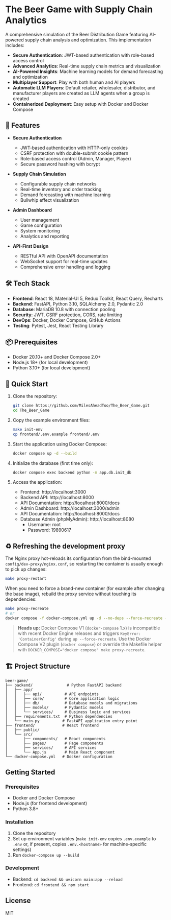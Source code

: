 # The Beer Game with Supply Chain Analytics

A comprehensive simulation of the Beer Distribution Game featuring AI-powered supply chain analysis and optimization. This implementation includes:

- **Secure Authentication**: JWT-based authentication with role-based access control
- **Advanced Analytics**: Real-time supply chain metrics and visualization
- **AI-Powered Insights**: Machine learning models for demand forecasting and optimization
- **Multiplayer Support**: Play with both human and AI players
- **Automatic LLM Players**: Default retailer, wholesaler, distributor, and manufacturer players are created as LLM agents when a group is created
- **Containerized Deployment**: Easy setup with Docker and Docker Compose

## 🚀 Features

- **Secure Authentication**
  - JWT-based authentication with HTTP-only cookies
  - CSRF protection with double-submit cookie pattern
  - Role-based access control (Admin, Manager, Player)
  - Secure password hashing with bcrypt

- **Supply Chain Simulation**
  - Configurable supply chain networks
  - Real-time inventory and order tracking
  - Demand forecasting with machine learning
  - Bullwhip effect visualization

- **Admin Dashboard**
  - User management
  - Game configuration
  - System monitoring
  - Analytics and reporting

- **API-First Design**
  - RESTful API with OpenAPI documentation
  - WebSocket support for real-time updates
  - Comprehensive error handling and logging

## 🛠 Tech Stack

- **Frontend**: React 18, Material-UI 5, Redux Toolkit, React Query, Recharts
- **Backend**: FastAPI, Python 3.10, SQLAlchemy 2.0, Pydantic 2.0
- **Database**: MariaDB 10.8 with connection pooling
- **Security**: JWT, CSRF protection, CORS, rate limiting
- **DevOps**: Docker, Docker Compose, GitHub Actions
- **Testing**: Pytest, Jest, React Testing Library

## 📦 Prerequisites

- Docker 20.10+ and Docker Compose 2.0+
- Node.js 18+ (for local development)
- Python 3.10+ (for local development)

## 🚀 Quick Start

1. Clone the repository:
   ```bash
   git clone https://github.com/MilesAheadToo/The_Beer_Game.git
   cd The_Beer_Game
   ```

2. Copy the example environment files:
   ```bash
   make init-env
   cp frontend/.env.example frontend/.env
   ```

3. Start the application using Docker Compose:
   ```bash
   docker compose up -d --build
   ```

4. Initialize the database (first time only):
   ```bash
   docker compose exec backend python -m app.db.init_db
   ```

5. Access the application:
   - Frontend: http://localhost:3000
   - Backend API: http://localhost:8000
   - API Documentation: http://localhost:8000/docs
   - Admin Dashboard: http://localhost:3000/admin
   - API Documentation: http://localhost:8000/docs
   - Database Admin (phpMyAdmin): http://localhost:8080
     - Username: root
     - Password: 19890617

## ♻️ Refreshing the development proxy

The Nginx proxy hot-reloads its configuration from the bind-mounted
`config/dev-proxy/nginx.conf`, so restarting the container is usually enough to
pick up changes:

```bash
make proxy-restart
```

When you need to force a brand-new container (for example after changing the
base image), rebuild the proxy service without touching its dependencies:

```bash
make proxy-recreate
# or
docker compose -f docker-compose.yml up -d --no-deps --force-recreate --build proxy
```

> **Heads up:** Docker Compose V1 (`docker-compose` 1.x) is incompatible with
> recent Docker Engine releases and triggers `KeyError: 'ContainerConfig'`
> during `up --force-recreate`. Use the Docker Compose V2 plugin (`docker
> compose`) or override the Makefile helper with
> `DOCKER_COMPOSE="docker compose" make proxy-recreate`.

## 🏗 Project Structure


```
beer-game/
├── backend/               # Python FastAPI backend
│   ├── app/
│   │   ├── api/          # API endpoints
│   │   ├── core/         # Core application logic
│   │   ├── db/           # Database models and migrations
│   │   ├── models/       # Pydantic models
│   │   └── services/     # Business logic and services
│   ├── requirements.txt  # Python dependencies
│   └── main.py          # FastAPI application entry point
├── frontend/            # React frontend
│   ├── public/
│   └── src/
│       ├── components/   # React components
│       ├── pages/        # Page components
│       ├── services/     # API services
│       └── App.js        # Main React component
└── docker-compose.yml   # Docker configuration
```

## Getting Started

### Prerequisites

- Docker and Docker Compose
- Node.js (for frontend development)
- Python 3.8+

### Installation

1. Clone the repository
2. Set up environment variables (`make init-env` copies `.env.example` to `.env` or, if present, copies `.env.<hostname>` for machine-specific settings)
3. Run `docker-compose up --build`

### Development

- Backend: `cd backend && uvicorn main:app --reload`
- Frontend: `cd frontend && npm start`

## License

MIT
